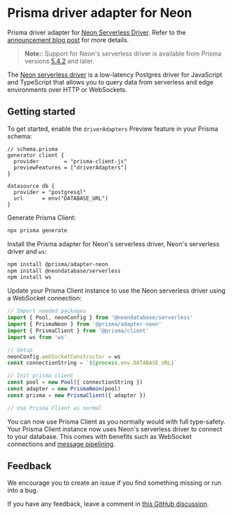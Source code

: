 # Prisma driver adapter for Neon

Prisma driver adapter for [Neon Serverless Driver](https://github.com/neondatabase/serverless). Refer to the [announcement blog post](https://www.prisma.io/blog/serverless-database-drivers-KML1ehXORxZV) for more details.

> **Note:**: Support for Neon's serverless driver is available from Prisma versions [5.4.2](https://github.com/prisma/prisma/releases/tag/5.4.0) and later.

The [Neon serverless driver](https://github.com/neondatabase/serverless) is a low-latency Postgres driver for JavaScript and TypeScript that allows you to query data from serverless and edge environments over HTTP or WebSockets.

## Getting started

To get started, enable the `driverAdapters` Preview feature in your Prisma schema:

```prisma
// schema.prisma
generator client {
  provider        = "prisma-client-js"
  previewFeatures = ["driverAdapters"]
}

datasource db {
  provider = "postgresql"
  url      = env("DATABASE_URL")
}
```

Generate Prisma Client:

```sh
npx prisma generate
```

Install the Prisma adapter for Neon's serverless driver, Neon's serverless driver and `ws`:

```sh
npm install @prisma/adapter-neon
npm install @neondatabase/serverless
npm install ws
```


Update your Prisma Client instance to use the Neon serverless driver using a WebSocket connection:

```ts
// Import needed packages
import { Pool, neonConfig } from '@neondatabase/serverless'
import { PrismaNeon } from '@prisma/adapter-neon'
import { PrismaClient } from '@prisma/client'
import ws from 'ws'

// Setup
neonConfig.webSocketConstructor = ws
const connectionString = `${process.env.DATABASE_URL}`

// Init prisma client
const pool = new Pool({ connectionString })
const adapter = new PrismaNeon(pool)
const prisma = new PrismaClient({ adapter })

// Use Prisma Client as normal
```

You can now use Prisma Client as you normally would with full type-safety. Your Prisma Client instance now uses Neon's serverless driver to connect to your database. This comes with benefits such as WebSocket connections and [message pipelining](https://neon.tech/blog/quicker-serverless-postgres).

## Feedback

We encourage you to create an issue if you find something missing or run into a bug.

If you have any feedback, leave a comment in [this GitHub discussion](https://github.com/prisma/prisma/discussions/21346).
